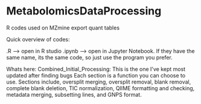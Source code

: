 # MetabolomicsDataProcessing
R codes used on MZmine export quant tables 

Quick overview of codes:

.R --> open in R studio
.ipynb --> open in Jupyter Notebook. 
If they have the same name, its the same code, so just use the program you prefer. 

Whats here:
Combined_Initial_Processing: This is the one I've kept most updated after finding bugs
Each section is a function you can choose to use. Sections include, oversplit merging, oversplit removal, blank removal, complete blank deletion, TIC normalization, QIIME formatting and checking, metadata merging, subsetting lines, and GNPS format. 
